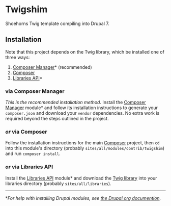# Twigshim
Shoehorns Twig template compiling into Drupal 7.

## Installation
Note that this project depends on the Twig library, which be installed one of
three ways:

1.  [Composer Manager](https://www.drupal.org/project/composer_manager)*
    (recommended)
1.  [Composer](https://getcomposer.org/)
1.  [Libraries API](https://www.drupal.org/project/libraries)*

### via Composer Manager
_This is the recommended installation method._ Install the [Composer
Manager](https://www.drupal.org/project/composer_manager) module* and follow its
installation instructions to generate your `composer.json` and download your
`vendor` dependencies. No extra work is required beyond the steps outlined in
the project.

### _or_ via Composer
Follow the installation instructions for the main
[Composer](https://getcomposer.org/) project, then `cd` into this module's
directory (probably `sites/all/modules/contrib/twigshim`) and run `composer
install`.

### _or_ via Libraries API
Install the [Libraries API](https://www.drupal.org/project/libraries) module*
and download the [Twig library](http://twig.sensiolabs.org/) into your libraries
directory (probably `sites/all/libraries`).

---

*_For help with installing Drupal modules, see [the Drupal.org
documention](https://www.drupal.org/docs/7/extending-drupal-7/installing-contributed-modules-find-import-enable-configure)._
